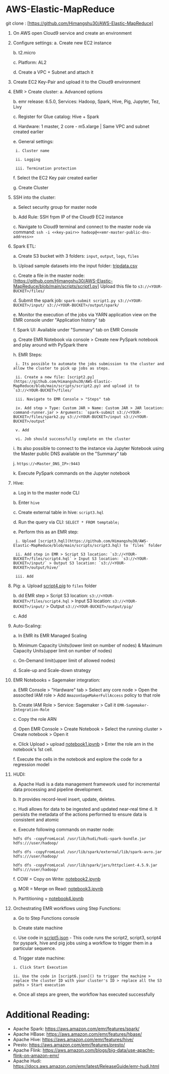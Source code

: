 # AWS-Elastic-MapReduce
git clone : [https://github.com/Himangshu30/AWS-Elastic-MapReduce]


1. On AWS open Cloud9 service and create an environment
2. Configure settings:
    a. Create new EC2 instance

    b. t2.micro

    c. Platform: AL2

    d. Create a VPC + Subnet and attach it

3. Create EC2 Key-Pair and upload it to the Cloud9 environment

4. EMR > Create cluster:
    a. Advanced options

    b. emr release: 6.5.0, Services: Hadoop, Spark, Hive, Pig, Jupyter, Tez, Livy

    c. Register for Glue catalog: Hive + Spark

    d. Hardware: 1 master, 2 core - m5.xlarge | Same VPC and subnet created earlier

    e. General settings:

        i. Cluster name

        ii. Logging

        iii. Termination protection

    f. Select the EC2 Key pair created earlier

    g. Create Cluster
5. SSH into the cluster:

    a. Select security group for master node

    b. Add Rule: SSH frpm IP of the Cloud9 EC2 instance

    c. Navigate to Cloud9 terminal and connect to the master node via command: `ssh -i <<key-pair>> hadoop@<<emr-master-public-dns-address>>`
6. Spark ETL:

    a. Create S3 bucket <YOUR-BUCKET> with 3 folders: `input`, `output`, `logs`, `files`

    b. Upload sample datasets into the input folder: [tripdata.csv](https://github.com/Himangshu30/AWS-Elastic-MapReduce/tree/main)

    c. Create a file in the master node: [https://github.com/Himangshu30/AWS-Elastic-MapReduce/blob/main/scripts/script1.py] Upload this file to `s3://<YOUR-BUCKET>/files/`

    d. Submit the spark job: `spark-submit script1.py s3://<YOUR-BUCKET>/input/ s3://<YOUR-BUCKET>/output/spark/`

    e. Monitor the execution of the jobs via YARN application view on the EMR console under "Application history" tab

    f. Spark UI: Available under "Summary" tab on EMR Console

    g. Create EMR Notebook via console > Create new PySpark notebook and play around with PySpark there

    h. EMR Steps:

        i. Its possible to automate the jobs submission to the cluster and allow the cluster to pick up jobs as steps.

        ii. Create a new file: [script2.py](https://github.com/Himangshu30/AWS-Elastic-MapReduce/blob/main/scripts/script2.py) and upload it to `s3://<YOUR-BUCKET>/files/`

        iii. Navigate to EMR Console > "Steps" tab

        iv. Add step > Type: Custom JAR > Name: Custom JAR > JAR location: command-runner.jar > Arguments: `spark-submit s3://<YOUR-BUCKET>/files/spark2.py s3://<YOUR-BUCKET>/input s3://<YOUR-BUCKET>/output`

        v. Add

        vi. Job should successfully complete on the cluster

    i. Its also possible to connect to the instance via Jupyter Notebook using the Master public DNS available on the "Summary" tab

    j. `https://<Master_DNS_IP>:9443`   

    k. Execute PySpark commands on the Jupyter notebook

7. Hive:

    a. Log in to the master node CLI

    b. Enter `hive`

    c. Create external table in hive: `script3.hql`

    d. Run the query via CLI: `SELECT * FROM temptable;`

    e. Perform this as an EMR step:
    
        i. Upload [script3.hql](https://github.com/Himangshu30/AWS-Elastic-MapReduce/blob/main/scripts/script3.hql) to `files` folder

        ii. Add step in EMR > Script S3 location: `s3://<YOUR-BUCKET>/files/script4.hql` > Input S3 location: `s3://<YOUR-BUCKET>/input/` > Output S3 location: `s3://<YOUR-BUCKET>/output/hive/`

        iii. Add

8. Pig:
    a. Upload [script4.pig](https://github.com/Himangshu30/AWS-Elastic-MapReduce/blob/main/scripts/script4.pig) to `files` folder

    b. dd EMR step > Script S3 location: `s3://<YOUR-BUCKET>/files/script4.hql` > Input S3 location: `s3://<YOUR-BUCKET>/input/` > Output  `s3://<YOUR-BUCKET>/output/pig/`

    c. Add

9. Auto-Scaling:

    a. In EMR its EMR Managed Scaling

    b. Minimum Capacity Units(lower limit on number of nodes) & Maximum Capacity Units(upper limit on number of nodes)

    c. On-Demand limit(upper limit of allowed nodes)

    d. Scale-up and Scale-down strategy

10. EMR Notebooks = Sagemaker integration:

    a. EMR Console > "Hardware" tab > Select any core node > Open the associted IAM role > Add `AmazonSageMakerFullAccess` policy to that role

    b. Create IAM Role > Service: Sagemaker > Call it `EMR-Sagemaker-Integration-Role`

    c. Copy the role ARN

    d. Open EMR Console > Create Notebook > Select the running cluster > Create notebook > Open it

    e. Click Upload > upload [notebook1.ipynb](https://github.com/Himangshu30/AWS-Elastic-MapReduce/blob/main/notebooks/notebook1.ipynb) > Enter the role arn in the notebook's 1st cell.

    f. Execute the cells in the notebook and explore the code for a regression model
11. HUDI:

    a. Apache Hudi is a data management framework used for incremental data processing and pipeline development. 

    b. It provides record-level insert, update, deletes. 

    c. Hudi allows for data to be ingested and updated near-real time 
    d. It persists the metadata of the actions performed to ensure data is consistent and atomic

    e. Execute following commands on master node:

    `hdfs dfs -copyFromLocal /usr/lib/hudi/hudi-spark-bundle.jar hdfs:///user/hadoop/`

    `hdfs dfs -copyFromLocal /usr/lib/spark/external/lib/spark-avro.jar hdfs:///user/hadoop/`

    `hdfs dfs -copyFromLocal /usr/lib/spark/jars/httpclient-4.5.9.jar hdfs:///user/hadoop/`

    f. COW = Copy on Write: [notebook2.ipynb](https://github.com/Himangshu30/AWS-Elastic-MapReduce/blob/main/notebooks/notebook2.ipynb)

    g. MOR = Merge on Read: [notebook3.ipynb](https://github.com/Himangshu30/AWS-Elastic-MapReduce/blob/main/notebooks/notebook3.ipynb)

    h. Parttitioning = [notebook4.ipynb](https://github.com/Himangshu30/AWS-Elastic-MapReduce/blob/main/notebooks/notebook4.ipynb)

12. Orchestrating EMR workflows using Step Functions:

    a. Go to Step Functions console

    b. Create state machine

    c. Use code in [script5.json](https://github.com/Himangshu30/AWS-Elastic-MapReduce/blob/main/scripts/script5.json) - This code runs the script2, script3, script4 for pyspark, hive and pig jobs using a workflow to trigger them in a particular sequence.

    d. Trigger state machine:

        i. Click Start Execution

        ii. Use the code in [script6.json]() to trigger the machine > replace the cluster ID with your cluster's ID > replace all the S3 paths > Start execution

    e. Once all steps are green, the workflow has executed successfully


# Additional Reading:

- Apache Spark: https://aws.amazon.com/emr/features/spark/
- Apache HBase: https://aws.amazon.com/emr/features/hbase/
- Apache Hive: https://aws.amazon.com/emr/features/hive/
- Presto: https://aws.amazon.com/emr/features/presto/
- Apache Flink: https://aws.amazon.com/blogs/big-data/use-apache-flink-on-amazon-emr/
- Apache Hudi: https://docs.aws.amazon.com/emr/latest/ReleaseGuide/emr-hudi.html
